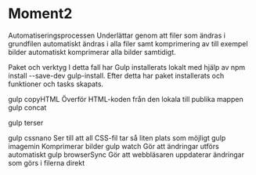 # Moment2

Automatiseringsprocessen 
Underlättar genom att filer som ändras i grundfilen automatiskt ändras i alla filer samt komprimering av till exempel bilder automatiskt komprimerar alla bilder samtidigt.

Paket och verktyg
I detta fall har Gulp installerats lokalt med hjälp av npm install --save-dev gulp-install. Efter detta har paket installerats och funktioner och tasks skapats.

gulp copyHTML
Överför HTML-koden från den lokala till publika mappen
gulp concat

gulp terser

gulp cssnano
Ser till att all CSS-fil tar så liten plats som möjligt
gulp imagemin
Komprimerar bilder
gulp watch
Gör att ändringar utförs automatiskt
gulp browserSync
Gör att webbläsaren uppdaterar ändringar som görs i filerna direkt
